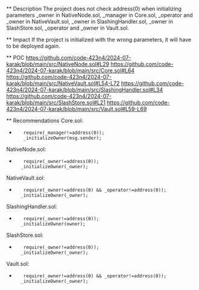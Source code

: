 ** Description
The project does not check address(0) when initializing parameters _owner in NativeNode.sol, _manager in Core.sol, _operator and _owner in NativeVault.sol, _owner in SlashingHandler.sol, _owner in SlashStore.sol, _operator and _owner in Vault.sol.

** Impact
If the project is initialized with the wrong parameters, it will have to be deployed again.

** POC
https://github.com/code-423n4/2024-07-karak/blob/main/src/NativeNode.sol#L29
https://github.com/code-423n4/2024-07-karak/blob/main/src/Core.sol#L64
https://github.com/code-423n4/2024-07-karak/blob/main/src/NativeVault.sol#L54-L72
https://github.com/code-423n4/2024-07-karak/blob/main/src/SlashingHandler.sol#L34
https://github.com/code-423n4/2024-07-karak/blob/main/src/SlashStore.sol#L21
https://github.com/code-423n4/2024-07-karak/blob/main/src/Vault.sol#L59-L69

** Recommendations
Core.sol:

+        require(_manager!=address(0));
         _initializeOwner(msg.sender);

NativeNode.sol:

+        require(_owner!=address(0));
        _initializeOwner(_owner);

NativeVault.sol:
+        require(_owner!=address(0) && _operator!=address(0));
        _initializeOwner(_owner);

SlashingHandler.sol:
+        require(_owner!=address(0));
        _initializeOwner(owner);

SlashStore.sol:
+        require(_owner!=address(0));
        _initializeOwner(_owner);

Vault.sol:
+        require(_owner!=address(0) && _operator!=address(0));
        _initializeOwner(_owner);